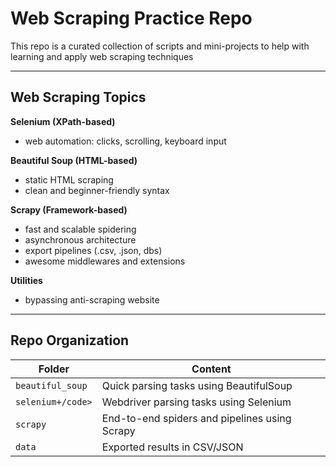 # Web Scraping Practice Repo

This repo is a curated collection of scripts and mini-projects to help with learning and apply web scraping techniques 

---

## Web Scraping Topics 
**Selenium (XPath-based)**
- web automation: clicks, scrolling, keyboard input

**Beautiful Soup (HTML-based)**
- static HTML scraping
- clean and beginner-friendly syntax

**Scrapy (Framework-based)**
- fast and scalable spidering
- asynchronous architecture
- export pipelines (.csv, .json, dbs)
- awesome middlewares and extensions

**Utilities**
- bypassing anti-scraping website


---
## Repo Organization

<table>
  <thead>
    <tr>
      <th>Folder</th>
      <th>Content</th>
    </tr>
  </thead>
  <tbody>
    <tr>
      <td><code>beautiful_soup</code></td>
      <td>Quick parsing tasks using BeautifulSoup</td>
    </tr>
    <tr>
      <td><code>selenium+/code></td>
      <td>Webdriver parsing tasks using Selenium</td>
    </tr>
    <tr>
      <td><code>scrapy</code></td>
      <td>End-to-end spiders and pipelines using Scrapy</td>
    </tr>
    <tr>
      <td><code>data</code></td>
      <td>Exported results in CSV/JSON</td>
    </tr>
  </tbody>
</table>
